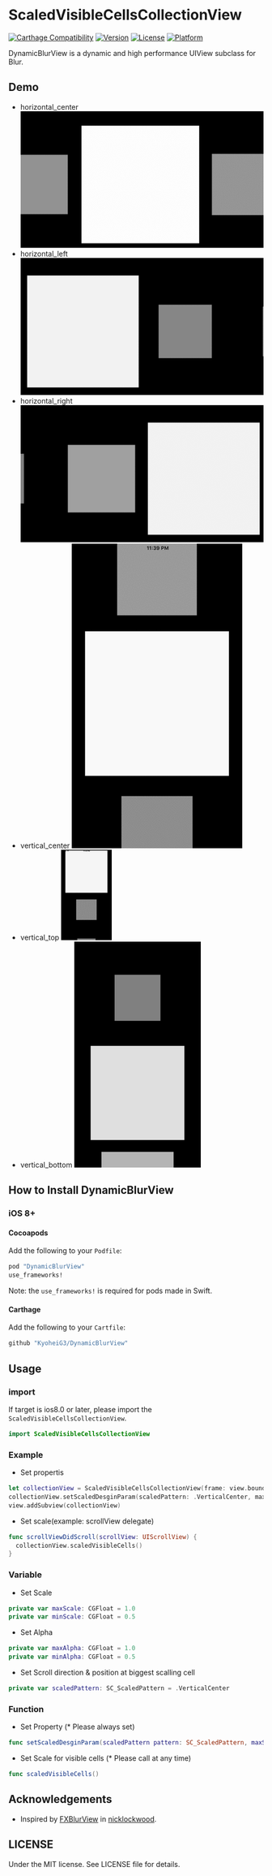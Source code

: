 # ScaledVisibleCellsCollectionView

[![Carthage Compatibility](https://img.shields.io/badge/carthage-✓-f2a77e.svg?style=flat)](https://github.com/Carthage/Carthage/)
[![Version](https://img.shields.io/cocoapods/v/DynamicBlurView.svg?style=flat)](http://cocoadocs.org/docsets/DynamicBlurView)
[![License](https://img.shields.io/cocoapods/l/DynamicBlurView.svg?style=flat)](http://cocoadocs.org/docsets/DynamicBlurView)
[![Platform](https://img.shields.io/cocoapods/p/DynamicBlurView.svg?style=flat)](http://cocoadocs.org/docsets/DynamicBlurView)

DynamicBlurView is a dynamic and high performance UIView subclass for Blur.

## Demo
* horizontal_center
![Gif](https://github.com/ikemai/assets/blob/master/ScaledVisibleCellsCollectionView/horizontal_center.gif)
* horizontal_left
![Gif](https://github.com/ikemai/assets/blob/master/ScaledVisibleCellsCollectionView/horizontal_left.gif)
* horizontal_right
![Gif](https://github.com/ikemai/assets/blob/master/ScaledVisibleCellsCollectionView/horizontal_right.gif)
* vertical_center
![Gif](https://github.com/ikemai/assets/blob/master/ScaledVisibleCellsCollectionView/vertical_center.gif)
* vertical_top
![Gif](https://github.com/ikemai/assets/blob/master/ScaledVisibleCellsCollectionView/vertical_top.gif)
* vertical_bottom
![Gif](https://github.com/ikemai/assets/blob/master/ScaledVisibleCellsCollectionView/vertical_bottom.gif)

## How to Install DynamicBlurView

### iOS 8+

#### Cocoapods

Add the following to your `Podfile`:

```Ruby
pod "DynamicBlurView"
use_frameworks!
```
Note: the `use_frameworks!` is required for pods made in Swift.

#### Carthage

Add the following to your `Cartfile`:

```Ruby
github "KyoheiG3/DynamicBlurView"
```


## Usage

### import

If target is ios8.0 or later, please import the `ScaledVisibleCellsCollectionView`.

```Swift
import ScaledVisibleCellsCollectionView
```

### Example

* Set propertis

```swift
let collectionView = ScaledVisibleCellsCollectionView(frame: view.bounds)
collectionView.setScaledDesginParam(scaledPattern: .VerticalCenter, maxScale: 1.2, minScale: 0.5, maxAlpha: 1.0, minAlpha: 0.5)
view.addSubview(collectionView)
```

* Set scale(example: scrollView delegate)

```swift
func scrollViewDidScroll(scrollView: UIScrollView) {
  collectionView.scaledVisibleCells()
}
```

### Variable

* Set Scale

```Swift
private var maxScale: CGFloat = 1.0
private var minScale: CGFloat = 0.5
```

* Set Alpha

```Swift
private var maxAlpha: CGFloat = 1.0
private var minAlpha: CGFloat = 0.5
```

* Set Scroll direction & position at biggest scalling cell

```swift
private var scaledPattern: SC_ScaledPattern = .VerticalCenter
```


### Function

* Set Property (* Please always set)

```swift
func setScaledDesginParam(scaledPattern pattern: SC_ScaledPattern, maxScale: CGFloat, minScale: CGFloat, maxAlpha: CGFloat, minAlpha: CGFloat)
```

* Set Scale for visible cells (* Please call at any time)

```swift
func scaledVisibleCells()
```

## Acknowledgements

* Inspired by [FXBlurView](https://github.com/nicklockwood/FXBlurView) in [nicklockwood](https://github.com/nicklockwood).

## LICENSE

Under the MIT license. See LICENSE file for details.
